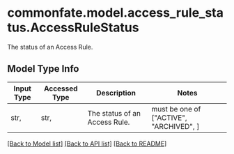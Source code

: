 # commonfate.model.access_rule_status.AccessRuleStatus

The status of an Access Rule.

## Model Type Info
Input Type | Accessed Type | Description | Notes
------------ | ------------- | ------------- | -------------
str,  | str,  | The status of an Access Rule. | must be one of ["ACTIVE", "ARCHIVED", ] 

[[Back to Model list]](../../README.md#documentation-for-models) [[Back to API list]](../../README.md#documentation-for-api-endpoints) [[Back to README]](../../README.md)

